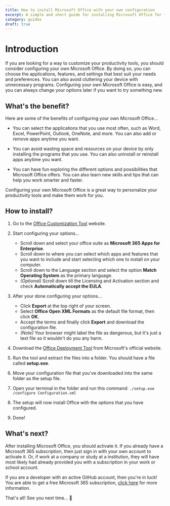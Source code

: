 ```yaml
---
title: How to install Microsoft Office with your own configuration
excerpt: A simple and short guide for installing Microsoft Office for free.
category: guides
draft: true
---
```


# Introduction

If you are looking for a way to customize your productivity tools, you should consider configuring your own Microsoft Office. By doing so, you can choose the applications, features, and settings that best suit your needs and preferences. You can also avoid cluttering your device with unnecessary programs. Configuring your own Microsoft Office is easy, and you can always change your options later if you want to try something new.

## What's the benefit?

Here are some of the benefits of configuring your own Microsoft Office...

- You can select the applications that you use most often, such as Word, Excel, PowerPoint, Outlook, OneNote, and more. You can also add or remove apps anytime you want.

- You can avoid wasting space and resources on your device by only installing the programs that you use. You can also uninstall or reinstall apps anytime you want.

- You can have fun exploring the different options and possibilities that Microsoft Office offers. You can also learn new skills and tips that can help you work smarter and faster.

Configuring your own Microsoft Office is a great way to personalize your productivity tools and make them work for you.

## How to install?

1. Go to the [Office Customization Tool](https://config.office.com/deploymentsettings) website.

2. Start configuring your options...

   - Scroll down and select your office suite as **Microsoft 365 Apps for Enterprise**.
   - Scroll down to where you can select which apps and features that you want to include and start selecting which one to install on your computer.
   - Scroll down to the Language section and select the option **Match Operating System** as the primary language.
   - _(Optional)_ Scroll down till the Licensing and Activation section and check **Automatically accept the EULA**.

3. After your done configuring your options...

   - Click **Export** at the top right of your screen.
   - Select **Office Open XML Formats** as the default file format, then click **OK**.
   - Accept the terms and finally click **Export** and download the configuration file.
   - _(Note)_ Your browser might label the file as dangerous, but it's just a text file so it wouldn't do you any harm.

4. Download the [Office Deployment Tool](https://microsoft.com/download/details.aspx?id=49117) from Microsoft's official website.

5. Run the tool and extract the files into a folder. You should have a file called **setup.exe**.

6. Move your configuration file that you've downloaded into the same folder as the setup file.

7. Open your terminal in the folder and run this command: `./setup.exe /configure Configuration.xml`

8. The setup will now install Office with the options that you have configured.

9. Done!

## What's next?

After installing Microsoft Office, you should activate it. If you already have a Microsoft 365 subscription, then just sign in with your own account to activate it. Or, if work at a company or study at a institution, they will have most likely had already provided you with a subscription in your work or school account.

If you are a developer with an active GitHub account, then you're in luck! You are able to get a free Microsoft 365 subscription, [click here](https://developer.microsoft.com/microsoft-365/dev-program) for more information.

That's all! See you next time... 👋